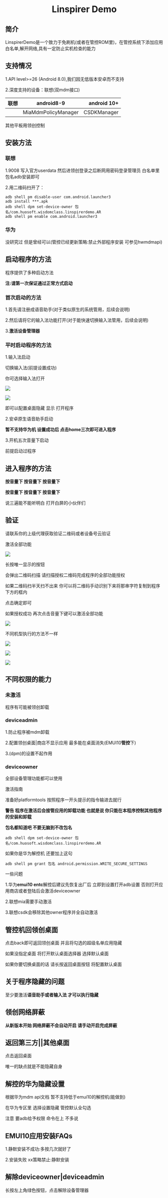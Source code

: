 # <center>Linspirer Demo</center>

## 简介

LinspirerDemo是一个致力于免刷机(或者在管控ROM里)，在管控系统下添加应用白名单,解开网络,具有一定防止实机检查的能力

## 支持情况

1.API level>=26 (Android 8.0),我们因无低版本安卓而不支持

2.深度支持的设备：联想(双mdm接口)

联想|android8-9|android 10+
---|:--:|---:
| |MiaMdmPolicyManager|CSDKManager

其他平板用领创控制

## 安装方法

### 联想

1.9008 写入官方userdata 然后进领创登录之后断网用密码登录管理员 白名单里包名adb安装即可

2.用二维码扫开了：
```shell
adb shell pm disable-user com.android.launcher3
adb install ***.apk
adb shell dpm set-device-owner 包名/com.huosoft.wisdomclass.linspirerdemo.AR
adb shell pm enable com.android.launcher3
```
### 华为

没研究过 但是曾经可以(管控已经更新策略:禁止外部程序安装 可参见hwmdmapi)

## 启动程序的方法

程序提供了多种启动方法

**注:请第一次保证通过正常方式启动**


### 首次启动的方法

1.首先请注册成语音助手(对于类似原生的系统管用，后续会说明)

2.然后请将它的输入法功能打开(对于能快速切换输入法管用，后续会说明)

3.**激活设备管理器**


### 平时启动程序的方法

1.输入法启动

切换输入法(前提设置成功)

你可选择输入法打开

![](https://github.com/YoungToday/youngtoday.github.io/blob/main/5.png?raw=true)

![](https://github.com/YoungToday/youngtoday.github.io/blob/main/6.png?raw=true)

即可以配置桌面隐藏 显示 打开程序

2.安卓原生语音助手启动

**暂不支持华为机 设置成功后 点击home三次即可进入程序**

3.开机五次音量下启动

前提启动过程序

## 进入程序的方法

**按音量下 按音量下 按音量下**

**按音量下 按音量下 按音量下**

说三遍能不能听明白 打开白屏的小伙伴们

## 验证

请联系你的上级代理获取验证二维码或者设备号云验证

激活全部功能

![](https://raw.githubusercontent.com/YoungToday/youngtoday.github.io/main/1.png)

长按唯一显示的按钮

会弹出二维码扫描 请扫描授权二维码完成程序的全部功能授权

如果二维码扫半天扫不出来 你可以将二维码手动识别下来将那串字符复制到程序下方的框内

点击确定即可

如果授权成功 再次点击音量下键可以激活全部功能

![](https://raw.githubusercontent.com/YoungToday/youngtoday.github.io/main/2.png)

不同机型执行的方法不一样 

![](https://raw.githubusercontent.com/YoungToday/youngtoday.github.io/main/3.png)

![](https://raw.githubusercontent.com/YoungToday/youngtoday.github.io/main/4.jpg)

![](https://raw.githubusercontent.com/YoungToday/youngtoday.github.io/main/7.png)


## 不同权限的能力

### 未激活

程序有可能被领创卸载

### deviceadmin

1.防止程序被mdm卸载

2.配置领创桌面|商店不显示应用 最多能在桌面消失(EMUI10**管控**下)

3.(dpm)的设置不起作用

### deviceowner

全部设备管理功能都可以使用

激活指南

准备好platformtools 按照程序一开头提示的指令输进去就行

**警告 程序在激活后会接管应用的卸载功能 也就是说 你只能在本程序控制其他程序的安装和卸载**

**包名都知道吧 不要无脑到不改包名**

```
adb shell dpm set-device-owner 包名/com.huosoft.wisdomclass.linspirerdemo.AR
```
如果你是华为解控机 还要加上这句
```
adb shell pm grant 包名 android.permission.WRITE_SECURE_SETTINGS
```

一些问题

1.华为**emui10 entc**解控后建议先恢复出厂后 立即到设置打开adb设置 否则打开应用商店或者登陆后会激活deviceowner

2.联想mia需要手动激活

3.联想csdk会移除其他owner程序并全自动激活

## 管控机回领创桌面

点击back即可返回领创桌面 并且将勾选的超级名单应用隐藏

如果没指定桌面 将打开默认桌面选择器 选择默认桌面

如果你要切换桌面的话 请长按返回桌面按钮 将配置默认桌面


## 关于程序隐藏的问题

至少要激活**语音助手或者输入法 才可以执行隐藏**

## 领创网络屏蔽

**从新版本开始 网络屏蔽不会自动开启 请手动开启完成屏蔽**



##  返回第三方||其他桌面


点击返回桌面 

唯一的缺点就是不能隐藏自身




## 解控的华为隐藏设置

根据华为mdm api文档 暂不支持低于emui10的解控机(能做到)

在华为专区里 选择设置隐藏 管控默认全勾选

注意 要adb给予权限 命令在上 不多说



## EMUI10应用安装FAQs

1.静默安装不成功:多按几次就好了

2.安装失败 xx策略禁止:静默安装

## 解除deviceowner|deviceadmin

长按左上角绿色按钮，点击解除设备管理器
